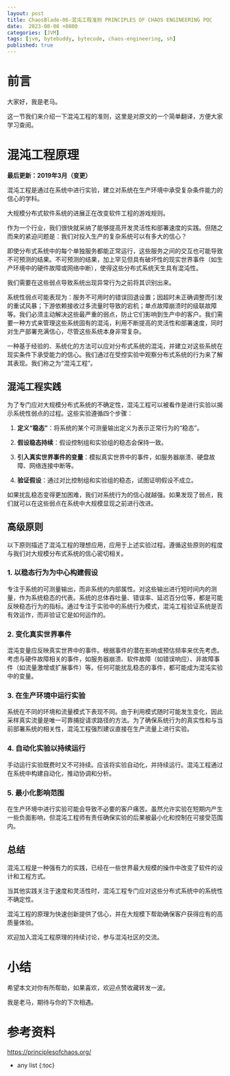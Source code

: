 ```yaml
---
layout: post
title: ChaosBlade-06-混沌工程准则 PRINCIPLES OF CHAOS ENGINEERING POC
date:  2023-08-08 +0800
categories: [JVM]
tags: [jvm, bytebuddy, bytecode, chaos-engineering, sh]
published: true
---
```


# 前言

大家好，我是老马。

这一节我们来介绍一下混沌工程的准则，这里是对原文的一个简单翻译，方便大家学习查阅。

# 混沌工程原理

**最后更新：2019年3月（变更）**

混沌工程是通过在系统中进行实验，建立对系统在生产环境中承受复杂条件能力的信心的学科。

大规模分布式软件系统的进展正在改变软件工程的游戏规则。

作为一个行业，我们很快就采纳了能够提高开发灵活性和部署速度的实践。但随之而来的紧迫问题是：我们对投入生产的复杂系统可以有多大的信心？

即使分布式系统中的每个单独服务都能正常运行，这些服务之间的交互也可能导致不可预测的结果。不可预测的结果，加上罕见但具有破坏性的现实世界事件（如生产环境中的硬件故障或网络中断），使得这些分布式系统天生具有混沌性。

我们需要在这些弱点导致系统出现异常行为之前将其识别出来。

系统性弱点可能表现为：服务不可用时的错误回退设置；因超时未正确调整而引发的重试风暴；下游依赖接收过多流量时导致的宕机；单点故障崩溃时的级联故障等。我们必须主动解决这些最严重的弱点，防止它们影响到生产中的客户。我们需要一种方式来管理这些系统固有的混沌，利用不断提高的灵活性和部署速度，同时对生产部署充满信心，尽管这些系统本身非常复杂。

一种基于经验的、系统化的方法可以应对分布式系统的混沌，并建立对这些系统在现实条件下承受能力的信心。我们通过在受控实验中观察分布式系统的行为来了解其表现。我们称之为“混沌工程”。

## 混沌工程实践

为了专门应对大规模分布式系统的不确定性，混沌工程可以被看作是进行实验以揭示系统性弱点的过程。这些实验遵循四个步骤：

1. **定义“稳态”**：将系统的某个可测量输出定义为表示正常行为的“稳态”。

2. **假设稳态持续**：假设控制组和实验组的稳态会保持一致。

3. **引入真实世界事件的变量**：模拟真实世界中的事件，如服务器崩溃、硬盘故障、网络连接中断等。

4. **验证假设**：通过对比控制组和实验组的稳态，试图证明假设不成立。

如果扰乱稳态变得更加困难，我们对系统行为的信心就越强。如果发现了弱点，我们就可以在这些弱点在系统中大规模显现之前进行改进。

## 高级原则

以下原则描述了混沌工程的理想应用，应用于上述实验过程。遵循这些原则的程度与我们对大规模分布式系统的信心密切相关。

### 1. 以稳态行为为中心构建假设

专注于系统的可测量输出，而非系统的内部属性。对这些输出进行短时间内的测量，作为系统稳态的代表。系统的总体吞吐量、错误率、延迟百分位等，都是可能反映稳态行为的指标。通过专注于实验中的系统行为模式，混沌工程验证系统是否有效运作，而非验证它是如何运作的。

### 2. 变化真实世界事件

混沌变量应反映真实世界中的事件。根据事件的潜在影响或预估频率来优先考虑。考虑与硬件故障相关的事件，如服务器崩溃、软件故障（如错误响应）、非故障事件（如流量激增或扩展事件）等。任何可能扰乱稳态的事件，都可能成为混沌实验中的变量。

### 3. 在生产环境中运行实验

系统在不同的环境和流量模式下表现不同。由于利用模式随时可能发生变化，因此采样真实流量是唯一可靠捕捉请求路径的方法。为了确保系统行为的真实性和与当前部署系统的相关性，混沌工程强烈建议直接在生产流量上进行实验。

### 4. 自动化实验以持续运行

手动运行实验既费时又不可持续。应该将实验自动化，并持续运行。混沌工程通过在系统中构建自动化，推动协调和分析。

### 5. 最小化影响范围

在生产环境中进行实验可能会导致不必要的客户痛苦。虽然允许实验在短期内产生一些负面影响，但混沌工程师有责任确保实验的后果被最小化和控制在可接受范围内。

## 总结

混沌工程是一种强有力的实践，已经在一些世界最大规模的操作中改变了软件的设计和工程方式。

当其他实践关注于速度和灵活性时，混沌工程专门应对这些分布式系统中的系统性不确定性。

混沌工程的原理为快速创新提供了信心，并在大规模下帮助确保客户获得应有的高质量体验。

欢迎加入混沌工程原理的持续讨论，参与混沌社区的交流。

# 小结

希望本文对你有所帮助，如果喜欢，欢迎点赞收藏转发一波。

我是老马，期待与你的下次相遇。

# 参考资料

https://principlesofchaos.org/

* any list
{:toc}